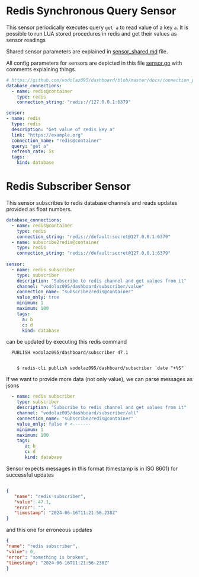 Redis Synchronous Query Sensor
=========================================
This sensor periodically executes query `get a` to read value of a key `a`.
It is possible to run LUA stored procedures in redis and get their values as sensor readings

Shared sensor parameters are explained in
[sensor_shared.md](https://github.com/vodolaz095/dashboard/blob/master/docs/sensor_shared.md)
file.

All config parameters for sensors are depicted in this file
[sensor.go](https://github.com/vodolaz095/dashboard/blob/master/config/sensor.go)
with comments explaining things.


```yaml
# https://github.com/vodolaz095/dashboard/blob/master/docs/connection_pool.md
database_connections:
  - name: redis@container
    type: redis
    connection_string: "redis://127.0.0.1:6379"

sensor:
- name: redis
  type: redis
  description: "Get value of redis key a"
  link: "https://example.org"
  connection_name: "redis@container"
  query: "get a"
  refresh_rate: 5s
  tags:
    kind: database

```

Redis Subscriber Sensor
=========================================

This sensor subscribes to redis database channels and reads updates provided as float numbers.

```yaml
database_connections:
  - name: redis@container
    type: redis
    connection_string: "redis://default:secret@127.0.0.1:6379"
  - name: subscribe2redis@container
    type: redis
    connection_string: "redis://default:secret@127.0.0.1:6379"
    
sensor:
  - name: redis subscriber
    type: subscriber
    description: "Subscribe to redis channel and get values from it"
    channel: "vodolaz095/dashboard/subscriber/value"
    connection_name: "subscribe2redis@container"
    value_only: true
    minimum: 1
    maximum: 100
    tags:
      a: b
      c: d
      kind: database
```

can be updated by executing this redis command

```
  PUBLISH vodolaz095/dashboard/subscriber 47.1
```

```shell

	$ redis-cli publish vodolaz095/dashboard/subscriber `date "+%S"`

```

If we want to provide more data (not only value), we can parse messages as jsons


```yaml
  - name: redis subscriber
    type: subscriber
    description: "Subscribe to redis channel and get values from it"
    channel: "vodolaz095/dashboard/subscriber/all"
    connection_name: "subscribe2redis@container"
    value_only: false # <-------
    minimum: 1
    maximum: 100
    tags:
       a: b
       c: d
       kind: database

```
Sensor expects messages in this format (timestamp is in ISO 8601)
for successful updates
```json

{
   "name": "redis subscriber",
   "value": 47.1,
   "error": "",
   "timestamp": "2024-06-16T11:21:56.238Z"
}
```
and this one for erroneous updates
```json
{
"name": "redis subscriber",
"value": 0,
"error": "something is broken",
"timestamp": "2024-06-16T11:21:56.238Z"
}

```
